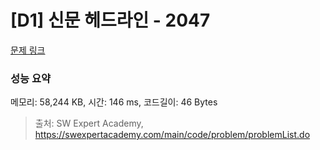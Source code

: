 # [D1] 신문 헤드라인 - 2047 

[문제 링크](https://swexpertacademy.com/main/code/problem/problemDetail.do?contestProbId=AV5QKsLaAy0DFAUq) 

### 성능 요약

메모리: 58,244 KB, 시간: 146 ms, 코드길이: 46 Bytes



> 출처: SW Expert Academy, https://swexpertacademy.com/main/code/problem/problemList.do
